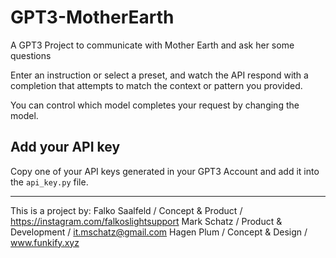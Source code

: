 # GPT3-MotherEarth
A GPT3 Project to communicate with Mother Earth and ask her some questions

Enter an instruction or select a preset, and watch the API respond with a completion that attempts to match the context or pattern you provided.

You can control which model completes your request by changing the model.

## Add your API key

Copy one of your API keys generated in your GPT3 Account and add it into the ```api_key.py``` file. 

---
This is a project by:
Falko Saalfeld / Concept & Product / https://instagram.com/falkoslightsupport
Mark Schatz / Product & Development / it.mschatz@gmail.com
Hagen Plum / Concept & Design / www.funkify.xyz
